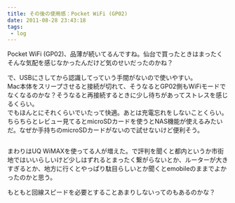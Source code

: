 ```yaml
---
title: その後の使用感：Pocket WiFi (GP02)
date: 2011-08-28 23:43:18
tags: 
 - log
---
```


Pocket WiFi (GP02)、品薄が続いてるんですね。仙台で買ったときはまったくそんな気配を感じなかったんだけど気のせいだったのかね？

で、USBにさしてから認識してっていう手間がないので使いやすい。<br>
Mac本体をスリープさせると接続が切れて、そうなるとGP02側もWiFiモードでなくなるのかな？そうなると再接続するときに少し待ちがあってストレスを感じるくらい。<br>
でもほんとにそれくらいでいたって快適。あとは充電忘れをしないことくらい。<br>
ちらちらとレビュー見てるとmicroSDカードを使うとNAS機能が使えるみたいだ。なぜか手持ちのmicroSDカードがないので試せないけど便利そう。

<!-- more -->

<img src="https://farm7.static.flickr.com/6073/6091060314_3dbc0003cf.jpg" alt="" />

まわりはUQ WiMAXを使ってる人が増えた。で評判を聞くと都内というか市街地ではいいらしいけど少しはずれるとまったく繋がらないとか、ルーターが大きすぎるとか、地方に行くとやっぱり駄目らしいとか聞くとemobileのままでよかったのかと思う。

もともと回線スピードを必要とすることあまりしないってのもあるのかな？
